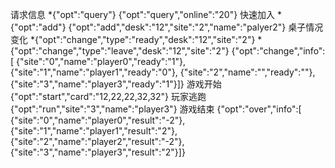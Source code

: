 请求信息
*{"opt":"query"}
{"opt":"query","online":"20"}
快速加入
*{"opt":"add"}
{"opt":"add","desk":"12","site":"2","name":"palyer2"}
桌子情况变化
*{"opt":"change","type":"ready","desk":"12","site":"2"}
*{"opt":"change","type":"leave","desk":"12","site":"2"}
{"opt":"change","info":[
                    {"site":"0","name":"player0","ready":"1"},
                    {"site":"1","name":"player1","ready":"0"},
                    {"site":"2","name":"","ready":""},
                    {"site":"3","name":"player3","ready":"1"}]}
游戏开始
{"opt":"start","card":"12,22,22,32,32"}
玩家逃跑
{"opt":"run","site":"3","name":"player3"}
游戏结束
{"opt":"over","info":[
                    {"site":"0","name":"player0","result":"-2"},
                    {"site":"1","name":"player1","result":"2"},
                    {"site":"2","name":"player2","result":"-2"},
                    {"site":"3","name":"player3","result":"2"}]}


